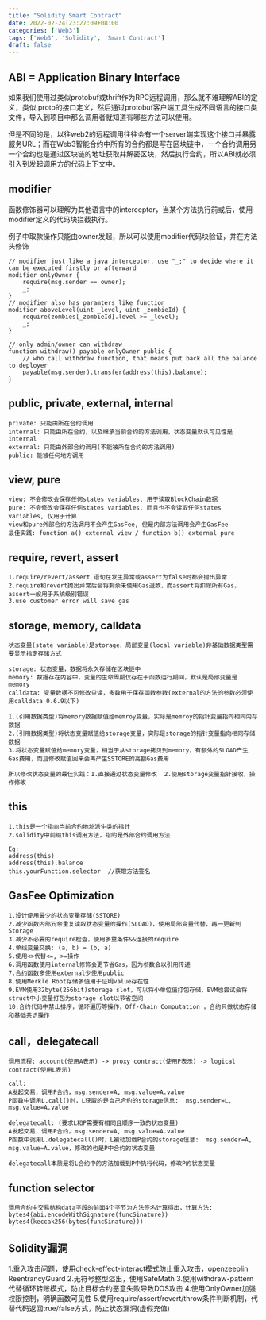 ```yaml
---
title: "Solidity Smart Contract"
date: 2022-02-24T23:27:09+08:00
categories: ['Web3']
tags: ['Web3', 'Solidity', 'Smart Contract']
draft: false
---
```


## ABI = Application Binary Interface
如果我们使用过类似protobuf或thrift作为RPC远程调用，那么就不难理解ABI的定义，类似.proto的接口定义，然后通过protobuf客户端工具生成不同语言的接口类文件，导入到项目中那么调用者就知道有哪些方法可以使用。

但是不同的是，以往web2的远程调用往往会有一个server端实现这个接口并暴露服务URL；而在Web3智能合约中所有的合约都是写在区块链中，一个合约调用另一个合约也是通过区块链的地址获取并解密区块，然后执行合约，所以ABI就必须引入到发起调用方的代码上下文中。

## modifier
函数修饰器可以理解为其他语言中的interceptor，当某个方法执行前或后，使用modifier定义的代码块拦截执行。

例子中取款操作只能由owner发起，所以可以使用modifier代码块验证，并在方法头修饰
```
// modifier just like a java interceptor, use "_;" to decide where it can be executed firstly or afterward
modifier onlyOwner {
    require(msg.sender == owner);
    _;
}
// modifier also has paramters like function
modifier aboveLevel(uint _level, uint _zombieId) {
    require(zombies[_zombieId].level >= _level);
    _;
}

// only admin/owner can withdraw
function withdraw() payable onlyOwner public {
    // who call withdraw function, that means put back all the balance to deployer
    payable(msg.sender).transfer(address(this).balance);
}
```

## public, private, external, internal
```
private: 只能由所在合约调用
internal: 只能由所在合约，以及继承当前合约的方法调用，状态变量默认可见性是internal
external: 只能由外部合约调用(不能被所在合约的方法调用)
public: 能被任何地方调用
```
## view, pure
```
view: 不会修改会保存任何states variables, 用于读取BlockChain数据
pure: 不会修改会保存任何states variables, 而且也不会读取任何states variables, 仅用于计算
view和pure外部合约方法调用不会产生GasFee, 但是内部方法调用会产生GasFee
最佳实践: function a() external view / function b() external pure
```

## require, revert, assert
```
1.require/revert/assert 语句在发生异常或assert为false时都会抛出异常
2.require和revert抛出异常后会将剩余未使用Gas退款，而assert将扣除所有Gas，assert一般用于系统级别错误
3.use customer error will save gas
```

## storage, memory, calldata
```
状态变量(state variable)是storage，局部变量(local variable)非基础数据类型需要显示指定存储方式

storage: 状态变量，数据将永久存储在区块链中
memory: 数据存在内容中，变量的生命周期仅存在于函数运行期间，默认是局部变量是memory
calldata: 变量数据不可修改只读，多数用于保存函数参数(external的方法的参数必须使用calldata 0.6.9以下)

1.(引用数据类型)将memory数据赋值给memroy变量，实际是memroy的指针变量指向相同内存数据
2.(引用数据类型)将状态变量赋值给storage变量，实际是storage的指针变量指向相同存储数据
3.将状态变量赋值给memory变量，相当于从storage拷贝到memory，有额外的SLOAD产生Gas费用，而且修改赋值回来会再产生SSTORE的高额Gas费用

所以修改状态变量的最佳实践：1.直接通过状态变量修改  2.使用storage变量指针接收，操作修改
```

## this
```
1.this是一个指向当前合约地址派生类的指针
2.solidity中前缀this调用方法，指的是外部合约调用方法

Eg:
address(this)
address(this).balance
this.yourFunction.selector  //获取方法签名
```

## GasFee Optimization
```
1.设计使用最少的状态变量存储(SSTORE)
2.减少函数内部冗余重复读取状态变量的操作(SLOAD)，使用局部变量代替，再一更新到Storage
3.减少不必要的require检查，使用多重条件&&连接的require
4.单线变量交换: (a, b) = (b, a)
5.使用<>代替<=, >=操作
6.调用函数使用internal修饰会更节省Gas，因为参数会以引用传递
7.合约函数多使用external少使用public
8.使用Merkle Root存储多值用于证明value存在性
9.EVM使用32byte(256bit)storage slot，可以将小单位值打包存储，EVM也尝试会将struct中小变量打包为storage slot以节省空间
10.合约代码中禁止排序，循环遍历等操作，Off-Chain Computation ，合约只做状态存储和基础共识操作
```

## call，delegatecall
```
调用流程: account(使用A表示) -> proxy contract(使用P表示) -> logical contract(使用L表示)

call:
A发起交易，调用P合约，msg.sender=A, msg.value=A.value
P函数中调用L.call()时，L获取的是自己合约的storage信息:  msg.sender=L, msg.value=A.value

delegatecall: (要求L和P需要有相同且顺序一致的状态变量)
A发起交易，调用P合约，msg.sender=A, msg.value=A.value
P函数中调用L.delegatecall()时，L被动加载P合约的storage信息:  msg.sender=A, msg.value=A.value，修改的也是P中合约的状态变量

delegatecall本质是将L合约中的方法加载到P中执行代码，修改P的状态变量
```

## function selector
```
调用合约中交易结构data字段的前面4个字节为方法签名计算得出，计算方法:
bytes4(abi.encodeWithSignature(funcSinature))
bytes4(keccak256(bytes(funcSinature)))
```

## Solidity漏洞
1.重入攻击问题，使用check-effect-interact模式防止重入攻击，openzeeplin ReentrancyGuard
2.无符号整型溢出，使用SafeMath
3.使用withdraw-pattern代替循环转账模式，防止目标合约恶意失败导致DOS攻击
4.使用OnlyOwner加强权限控制，明确函数可见性
5.使用require/assert/revert/throw条件判断机制，代替代码返回true/false方式，防止状态漏洞(虚假充值)
